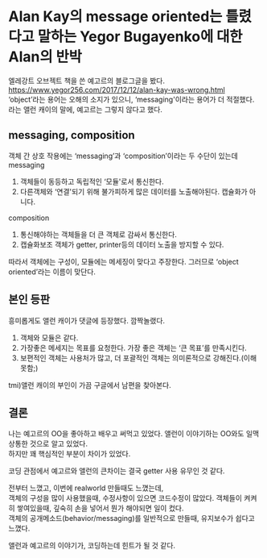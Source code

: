 # Alan Kay의 message oriented는 틀렸다고 말하는 Yegor Bugayenko에 대한 Alan의 반박
엘레강트 오브젝트 책을 쓴 예고르의 블로그글을 봤다.  
https://www.yegor256.com/2017/12/12/alan-kay-was-wrong.html  
‘object’라는 용어는 오해의 소지가 있으니, ‘messaging'이라는 용어가 더 적절했다.  
라는 앨런 캐이의 말에, 예고르는 그렇지 않다고 했다.

## messaging, composition
객체 간 상호 작용에는 ‘messaging’과 ‘composition’이라는 두 수단이 있는데  
messaging
1. 객체들이 동등하고 독립적인 ‘모듈'로서 통신한다.
2. 다른객체와 ‘연결'되기 위해 불가피하게 많은 데이터를 노출해야된다. 캡슐화가 아니다.

composition
1. 통신해야하는 객체들을 더 큰 객체로 감싸서 통신한다.
2. 캡슐화보조 객체가 getter, printer등의 데이터 노출을 방지할 수 있다.  
  
따라서 객체에는 구성이, 모듈에는 메세징이 맞다고 주장한다. 그러므로 ‘object oriented’라는 이름이 맞단다.

## 본인 등판
흥미롭게도 앨런 캐이가 댓글에 등장했다. 깜짝놀랬다.
1. 객체와 모듈은 같다.
2. 가장좋은 메세지는 목표를 요청한다. 가장 좋은 객체는 ‘큰 목표’를 만족시킨다.
3. 보편적인 객체는 사용처가 많고, 더 포괄적인 객체는 의미론적으로 강해진다.(이해못함;)

tmi)앨런 캐이의 부인이 가끔 구글에서 남편을 찾아본다.

## 결론
나는 예고르의 OO을 좋아하고 배우고 써먹고 있었다. 앨런이 이야기하는 OO와도 일맥상통한 것으로 알고 있었다.  
하지만 꽤 핵심적인 부분이 차이가 있었다.  
  
코딩 관점에서 예고르와 앨런의 큰차이는 결국 getter 사용 유무인 것 같다.  
  
전부터 느꼈고, 이번에 realworld 만들때도 느꼈는데,  
객체의 구성을 많이 사용했을때, 수정사항이 있으면 코드수정이 많았다. 객체들이 켜켜히 쌓여있을때, 깊숙히 손을 넣어서 뭔가 해야되면 일이 컸다.  
객체의 공개메소드(behavior/messaging)를 일반적으로 만들때, 유지보수가 쉽다고 느꼈다.  
  
앨런과 예고르의 이야기가, 코딩하는데 힌트가 될 것 같다.